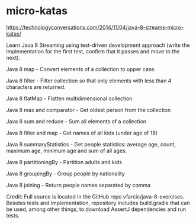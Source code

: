 # micro-katas

https://technologyconversations.com/2014/11/04/java-8-streams-micro-katas/

Learn Java 8 Streaming using test-driven development approach (write the implementation for the first test, confirm that it passes and move to the next).

Java 8 map - 
Convert elements of a collection to upper case.

Java 8 filter - 
Filter collection so that only elements with less than 4 characters are returned.

Java 8 flatMap - 
Flatten multidimensional collection

Java 8 max and comparator -
Get oldest person from the collection

Java 8 sum and reduce -
Sum all elements of a collection

Java 8 filter and map -
Get names of all kids (under age of 18)

Java 8 summaryStatistics -
Get people statistics: average age, count, maximum age, minimum age and sum of all ages.

Java 8 partitioningBy -
Partition adults and kids

Java 8 groupingBy - 
Group people by nationality

Java 8 joining -
Return people names separated by comma

Credit:
Full source is located in the GitHub repo vfarcic/java-8-exercises. Besides tests and implementation, repository includes build.gradle that can be used, among other things, to download AssertJ dependencies and run tests.
